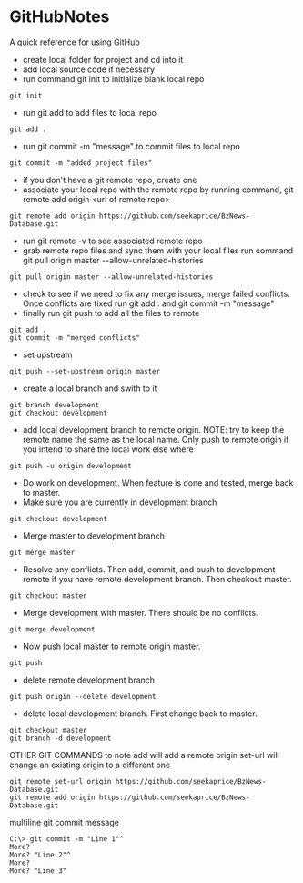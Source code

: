 # GitHubNotes
A quick reference for using GitHub

* create local folder for project and cd into it
* add local source code if necessary
* run command git init to initialize blank local repo
```console
git init
```
* run git add to add files to local repo
```console
git add .
```
* run git commit -m "message" to commit files to local repo
```console
git commit -m "added project files"
```
* if you don't have a git remote repo, create one
* associate your local repo with the remote repo by 
running command, git remote add origin \<url of remote repo\>
```console
git remote add origin https://github.com/seekaprice/BzNews-Database.git
```
* run git remote -v to see associated remote repo
* grab remote repo files and sync them with your local files
run command git pull origin master --allow-unrelated-histories
```console
git pull origin master --allow-unrelated-histories
```
* check to see if we need to fix any merge issues, merge failed conflicts.
Once conflicts are fixed run git add . and git commit -m "message"
* finally run git push to add all the files to remote
```console
git add .
git commit -m "merged conflicts"
```

* set upstream
```console
git push --set-upstream origin master
```
* create a local branch and swith to it
```console
git branch development
git checkout development
```
* add local development branch to remote origin. NOTE: try to keep the remote name
the same as the local name. Only push to remote origin if you intend to share the local 
work else where
```console
git push -u origin development
```
* Do work on development. When feature is done and tested, merge back to master.
* Make sure you are currently in development branch
```console
git checkout development
```
* Merge master to development branch
```console
git merge master
```
* Resolve any conflicts. Then add, commit, and push to development remote if you
have remote development branch. Then checkout master.
```console
git checkout master
```
* Merge development with master. There should be no conflicts. 
```console
git merge development
```
* Now push local master to remote origin master.
```console
git push
```

* delete remote development branch
```console
git push origin --delete development
```

* delete local development branch. First change back to master.
```console
git checkout master
git branch -d development
```


OTHER GIT COMMANDS to note
add will add a remote origin
set-url will change an existing origin to a different one
```console
git remote set-url origin https://github.com/seekaprice/BzNews-Database.git
git remote add origin https://github.com/seekaprice/BzNews-Database.git
```

multiline git commit message
```console
C:\> git commit -m "Line 1"^
More?
More? "Line 2"^
More?
More? "Line 3"
```
